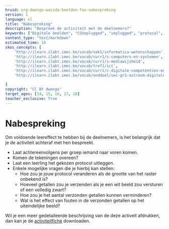 ```yaml
---
hruid: org-dwengo-waisda-beelden-fax-nabespreking
version: 1
language: nl
title: "Nabespreking"
description: "Bespreek de activiteit met de deelnemers?"
keywords: ["Digitale beelden", "CSUnplugged", "unplugged", "protocol", "netwerken", "ecodering", "materiaal"]
content_type: "text/markdown"
estimated_time: 10
skos_concepts: [
    'http://ilearn.ilabt.imec.be/vocab/vak1/informatica-wetenschappen', 
    'http://ilearn.ilabt.imec.be/vocab/curr1/s-computers-en-systemen',
    'http://ilearn.ilabt.imec.be/vocab/curr1/s-mediawijsheid',
    'http://ilearn.ilabt.imec.be/vocab/tref1/ict',
    'http://ilearn.ilabt.imec.be/vocab/curr1/c-digitale-competenties-en-mediawijsheid',
    'http://ilearn.ilabt.imec.be/vocab/onddoel/sec-gr1-astroom-digitale-competenties-en-mediawijsheid-4.5',

]
copyright: "CC BY dwengo"
target_ages: [14, 15, 16, 17, 18]
teacher_exclusive: True
---
```


# Nabespreking

Om voldoende leereffect te hebben bij de deelnemers, is het belangrijk dat je de activiteit achteraf met hen bespreekt.

* Laat achtereenvolgens per groep iemand naar voren komen.
* Komen de tekeningen overeen?
* Laat een leerling het gekozen protocol uitleggen.
* Enkele mogelijke vragen die je hierbij kan stellen:
    * Hoe zou je jouw protocol veranderen als de grootte van het raster onbekend is?
    * Hoeveel getallen zou je verzenden als je een wit beeld zou versturen of een volledig zwart?
    * Hoe zou je het aantal verzonden getallen kunnen verminderen?
    * Wat is het effect van fouten in de verzonden getallen op het uiteindelijke beeld?

Wil je een meer gedetaileerde beschrijving van de deze activeit afdrukken, dan kan je de [activiteitfiche](content/menselijkComputernetwerk.pdf) downloaden.
